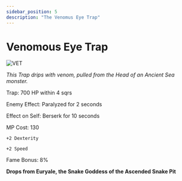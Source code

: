 ```yaml
---
sidebar_position: 5
description: "The Venomus Eye Trap"
---
```


# Venomous Eye Trap

![VET](https://vwiki.valorserver.com/api/item/picture/venomous%20eye%20trap)

<i>This Trap drips with venom, pulled from the Head of an Ancient Sea monster.</i>

Trap: 700 HP within 4 sqrs

Enemy Effect: Paralyzed for 2 seconds

Effect on Self: Berserk for 10 seconds

MP Cost: 130

    +2 Dexterity
    
    +2 Speed

Fame Bonus: 8%

**Drops from Euryale, the Snake Goddess of the Ascended Snake Pit**
